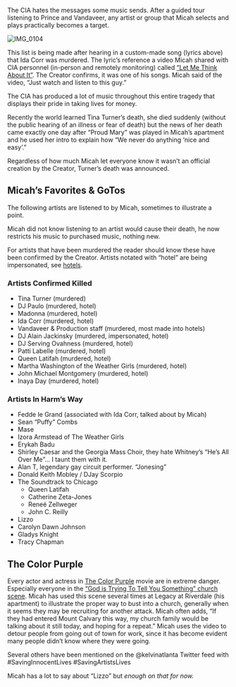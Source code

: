 The CIA hates the messages some music sends. After a guided tour listening to Prince and Vandaveer, any artist or group that Micah selects and plays practically becomes a target. 

![IMG_0104](https://github.com/Mission23/Mission23/assets/140252803/f73b366c-afdb-4180-8656-39969a1b4d8a)

This list is being made after hearing in a custom-made song (lyrics above) that Ida Corr was murdered. The lyric’s reference a video Micah shared with CIA personnel (in-person and remotely monitoring) called [“Let Me Think About It”](https://youtu.be/7gkhE7t4KCE?si=aE-Q7pw696UqXG16). The Creator confirms, it was one of his songs. Micah said of the video, “Just watch and listen to this guy.”

The CIA has produced a lot of music throughout this entire tragedy that displays their pride in taking lives for money. 

Recently the world learned Tina Turner’s death, she died suddenly (without the public hearing of an illness or fear of death) but the news of her death came exactly one day after “Proud Mary” was played in Micah’s apartment and he used her intro to explain how “We never do anything ‘nice and easy’.”

Regardless of how much Micah let everyone know it wasn’t an official creation by the Creator, Turner’s death was announced. 

## Micah’s Favorites & GoTos
The following artists are listened to by Micah, sometimes to illustrate a point. 

Micah did not know listening to an artist would cause their death, he now restricts his music to purchased music, nothing new. 

For artists that have been murdered the reader should know these have been confirmed by the Creator. Artists notated with “hotel” are being impersonated, see [hotels](https://github.com/mission23/mission23/wiki/Hotels).

### Artists Confirmed Killed
* Tina Turner (murdered)
* DJ Paulo (murdered, hotel)
* Madonna (murdered, hotel)
* Ida Corr (murdered, hotel)
* Vandaveer & Production staff (murdered, most made into hotels)
* DJ Alain Jackinsky (murdered, impersonated, hotel)
* DJ Serving Ovahness (murdered, hotel)
* Patti Labelle (murdered, hotel)
* Queen Latifah (murdered, hotel)
* Martha Washington of the Weather Girls (murdered, hotel)
* John Michael Montgomery (murdered, hotel)
* Inaya Day (murdered, hotel)

### Artists In Harm’s Way
* Fedde le Grand (associated with Ida Corr, talked about by Micah)
* Sean “Puffy” Combs
* Mase 
* Izora Armstead of The Weather Girls
* Erykah Badu 
* Shirley Caesar and the Georgia Mass Choir, they hate Whitney’s “He’s All Over Me”… I taunt them with it. 
* Alan T, legendary gay circuit performer. “Jonesing”
* Donald Keith Mobley / DJay Scorpio
* The Soundtrack to Chicago 
     - Queen Latifah
     - Catherine Zeta-Jones
     - Reneé Zellweger 
     - John C. Reilly
* Lizzo
* Carolyn Dawn Johnson
* Gladys Knight 
* Tracy Chapman 

## The Color Purple
Every actor and actress in [The Color Purple](https://m.imdb.com/title/tt0088939/ ) movie are in extreme danger. Especially everyone in the [“God is Trying To Tell You Something” church scene](https://youtu.be/uEv_d6zAYHk?si=bHNF83PjKng8xpuG). Micah has used this scene several times at Legacy at Riverdale (his apartment) to illustrate the proper way to bust into a church, generally when it seems they may be recruiting for another attack. Micah often adds, “If they had entered Mount Calvary this way, my church family would be talking about it still today, and hoping for a repeat.” Micah uses the video to detour people from going out of town for work, since it has become evident many people didn’t know where they were going. 

Several others have been mentioned on the @kelvinatlanta Twitter feed with #SavingInnocentLives #SavingArtistsLives 

Micah has a lot to say about “Lizzo” but _enough on that for now._